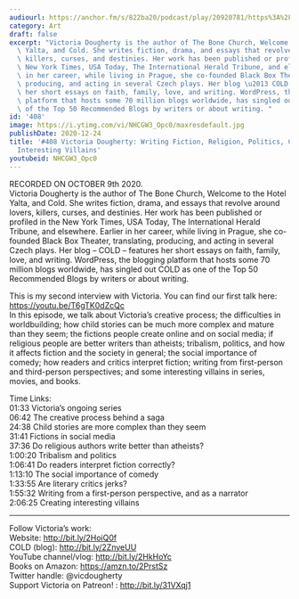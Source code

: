 ```yaml
---
audiourl: https://anchor.fm/s/822ba20/podcast/play/20920781/https%3A%2F%2Fd3ctxlq1ktw2nl.cloudfront.net%2Fstaging%2F2020-9-11%2F47a8f898-96b3-38e5-7182-63a190920e1e.m4a
category: Art
draft: false
excerpt: "Victoria Dougherty is the author of The Bone Church, Welcome to the Hotel\
  \ Yalta, and Cold. She writes fiction, drama, and essays that revolve around lovers,\
  \ killers, curses, and destinies. Her work has been published or profiled in the\
  \ New York Times, USA Today, The International Herald Tribune, and elsewhere. Earlier\
  \ in her career, while living in Prague, she co-founded Black Box Theater, translating,\
  \ producing, and acting in several Czech plays. Her blog \u2013 COLD \u2013 features\
  \ her short essays on faith, family, love, and writing. WordPress, the blogging\
  \ platform that hosts some 70 million blogs worldwide, has singled out COLD as one\
  \ of the Top 50 Recommended Blogs by writers or about writing. "
id: '408'
image: https://i.ytimg.com/vi/NHCGW3_Opc0/maxresdefault.jpg
publishDate: 2020-12-24
title: '#408 Victoria Dougherty: Writing Fiction, Religion, Politics, Comedy, and
  Interesting Villains'
youtubeid: NHCGW3_Opc0
---
```

<div class="timelinks">

RECORDED ON OCTOBER 9th 2020.  
Victoria Dougherty is the author of The Bone Church, Welcome to the Hotel Yalta, and Cold. She writes fiction, drama, and essays that revolve around lovers, killers, curses, and destinies. Her work has been published or profiled in the New York Times, USA Today, The International Herald Tribune, and elsewhere. Earlier in her career, while living in Prague, she co-founded Black Box Theater, translating, producing, and acting in several Czech plays. Her blog – COLD – features her short essays on faith, family, love, and writing. WordPress, the blogging platform that hosts some 70 million blogs worldwide, has singled out COLD as one of the Top 50 Recommended Blogs by writers or about writing. 

This is my second interview with Victoria. You can find our first talk here: https://youtu.be/T6gTK0dZcQc  
In this episode, we talk about Victoria’s creative process; the difficulties in worldbuilding; how child stories can be much more complex and mature than they seem; the fictions people create online and on social media; if religious people are better writers than atheists; tribalism, politics, and how it affects fiction and the society in general; the social importance of comedy; how readers and critics interpret fiction; writing from first-person and third-person perspectives; and some interesting villains in series, movies, and books.

Time Links:  
<time>01:33</time> Victoria’s ongoing series  
<time>06:42</time> The creative process behind a saga  
<time>24:38</time> Child stories are more complex than they seem  
<time>31:41</time> Fictions in social media  
<time>37:36</time> Do religious authors write better than atheists?  
<time>1:00:20</time> Tribalism and politics  
<time>1:06:41</time> Do readers interpret fiction correctly?  
<time>1:13:10</time> The social importance of comedy  
<time>1:33:55</time> Are literary critics jerks?  
<time>1:55:32</time> Writing from a first-person perspective, and as a narrator  
<time>2:06:25</time> Creating interesting villains

---

Follow Victoria’s work:  
Website: http://bit.ly/2HoiQ0f  
COLD (blog): http://bit.ly/2ZnyeUU  
YouTube channel/vlog: http://bit.ly/2HkHoYc  
Books on Amazon: https://amzn.to/2PrstSz  
Twitter handle: @vicdougherty  
Support Victoria on Patreon! : http://bit.ly/31VXqj1
</div>

